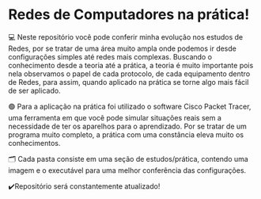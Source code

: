 # Redes de Computadores na prática!
💻 Neste repositório você pode conferir minha evolução nos estudos de Redes, por se tratar de uma área muito ampla onde podemos ir desde configurações simples até redes mais complexas. Buscando o conhecimento desde a teoria até a prática, a teoria é muito
importante pois nela observamos o papel de cada protocolo, de cada equipamento dentro de Redes, para assim, quando aplicado na prática se torne algo mais fácil de ser aplicado. 

🟢 Para a aplicação na prática foi utilizado o software Cisco Packet Tracer, uma ferramenta em que você pode simular situações reais sem a necessidade de ter os aparelhos para o aprendizado. Por se tratar de um programa muito completo, a prática com uma constância 
eleva muito os conhecimentos.

🗂️ Cada pasta consiste em uma seção de estudos/prática, contendo uma imagem e o executável para uma melhor conferência das configurações.

✔️Repositório será constantemente atualizado!

